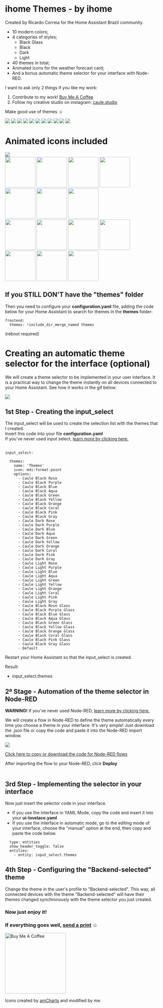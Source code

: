 # ihome Themes - by ihome

Created by Ricardo Correia for the Home Assistant Brazil community.
* 10 modern colors;
* 4 categories of styles;
   - Black Glass
   - Black
   - Dark
   - Light
* 40 themes in total;
* Animated icons for the weather forecast card;
* And a bonus automatic theme selector for your interface with Node-RED.

I want to ask only 2 things if you like my work:

1) Contribute to my work! [Buy Me A Coffee](https://www.buymeacoffee.com/orickcorreia)
2) Follow my creative studio on instagram: [caule.studio](http://caule.studio)

Make good use of themes ☺️

<img src="https://github.com/orickcorreia/caule-themes-pack-1/blob/master/docs/pack.gif?raw=true">

<img src="https://github.com/orickcorreia/caule-themes-pack-1/blob/master/docs/01-rose.png?raw=true">
<img src="https://github.com/orickcorreia/caule-themes-pack-1/blob/master/docs/02-purple.png?raw=true">
<img src="https://github.com/orickcorreia/caule-themes-pack-1/blob/master/docs/03-blue.png?raw=true">
<img src="https://github.com/orickcorreia/caule-themes-pack-1/blob/master/docs/04-aqua.png?raw=true">
<img src="https://github.com/orickcorreia/caule-themes-pack-1/blob/master/docs/05-green.png?raw=true">
<img src="https://github.com/orickcorreia/caule-themes-pack-1/blob/master/docs/06-yellow.png?raw=true">
<img src="https://github.com/orickcorreia/caule-themes-pack-1/blob/master/docs/07-orange.png?raw=true">
<img src="https://github.com/orickcorreia/caule-themes-pack-1/blob/master/docs/08-coral.png?raw=true">
<img src="https://github.com/orickcorreia/caule-themes-pack-1/blob/master/docs/09-pink.png?raw=true">
<img src="https://github.com/orickcorreia/caule-themes-pack-1/blob/master/docs/10-gray.png?raw=true">


# Animated icons included
<img src="https://github.com/orickcorreia/caule-themes-pack-1/blob/master/docs/animated-icons.gif?raw=true">


<div>
<img src="https://github.com/orickcorreia/caule-themes-pack-1/blob/master/themes/clear-night.svg?raw=true" width="100px">
<img src="https://github.com/orickcorreia/caule-themes-pack-1/blob/master/themes/sunny.svg?raw=true" width="100px">
<img src="https://github.com/orickcorreia/caule-themes-pack-1/blob/master/themes/cloudy.svg?raw=true" width="100px">
<img src="https://github.com/orickcorreia/caule-themes-pack-1/blob/master/themes/fog.svg?raw=true" width="100px">
<img src="https://github.com/orickcorreia/caule-themes-pack-1/blob/master/themes/hail.svg?raw=true" width="100px">
<img src="https://github.com/orickcorreia/caule-themes-pack-1/blob/master/themes/lightning-rainy.svg?raw=true" width="100px">
<img src="https://github.com/orickcorreia/caule-themes-pack-1/blob/master/themes/lightning.svg?raw=true" width="100px"><br>
<img src="https://github.com/orickcorreia/caule-themes-pack-1/blob/master/themes/partlycloudy.svg?raw=true" width="100px">
<img src="https://github.com/orickcorreia/caule-themes-pack-1/blob/master/themes/pouring.svg?raw=true" width="100px">
<img src="https://github.com/orickcorreia/caule-themes-pack-1/blob/master/themes/rainy.svg?raw=true" width="100px">
<img src="https://github.com/orickcorreia/caule-themes-pack-1/blob/master/themes/windy-variant.svg?raw=true" width="100px">
<img src="https://github.com/orickcorreia/caule-themes-pack-1/blob/master/themes/windy.svg?raw=true" width="100px">
<img src="https://github.com/orickcorreia/caule-themes-pack-1/blob/master/themes/snowy.svg?raw=true" width="100px">
<img src="https://github.com/orickcorreia/caule-themes-pack-1/blob/master/themes/snowy-rainy.svg?raw=true" width="100px">
</div>

## If you STILL DON'T have the "themes" folder

Then you need to configure your **configuration.yaml** file, adding the code below for your Home Assistant to search for themes in the **themes** folder:

```
frontend:
  themes: !include_dir_merge_named themes
```
(reboot required)


# Creating an automatic theme selector for the interface (optional)
We will create a theme selector to be implemented in your user interface. It is a practical way to change the theme instantly on all devices connected to your Home Assistant. See how it works in the gif below:

<img src="https://github.com/orickcorreia/caule-themes-pack-1/blob/master/docs/seletor.gif?raw=true">

## 1st Step - Creating the input_select
The input_select will be used to create the selection list with the themes that I created. <br>
Insert this code into your file **configuration.yaml**<br>
If you've never used input select, [learn more by clicking here.](https://www.home-assistant.io/integrations/input_select)<br><br>

```
input_select:

  themes:
    name: 'Themes'
    icon: mdi:format-paint
    options:
      - Caule Black Rose
      - Caule Black Purple
      - Caule Black Blue 
      - Caule Black Aqua
      - Caule Black Green
      - Caule Black Yellow
      - Caule Black Orange
      - Caule Black Coral
      - Caule Black Pink
      - Caule Black Gray
      - Caule Dark Rose
      - Caule Dark Purple
      - Caule Dark Blue 
      - Caule Dark Aqua
      - Caule Dark Green
      - Caule Dark Yellow
      - Caule Dark Orange
      - Caule Dark Coral
      - Caule Dark Pink
      - Caule Dark Gray
      - Caule Light Rose
      - Caule Light Purple
      - Caule Light Blue 
      - Caule Light Aqua
      - Caule Light Green
      - Caule Light Yellow
      - Caule Light Orange
      - Caule Light Coral
      - Caule Light Pink
      - Caule Light Gray
      - Caule Black Rose Glass
      - Caule Black Purple Glass
      - Caule Black Blue Glass 
      - Caule Black Aqua Glass
      - Caule Black Green Glass
      - Caule Black Yellow Glass
      - Caule Black Orange Glass
      - Caule Black Coral Glass
      - Caule Black Pink Glass
      - Caule Black Gray Glass      
      - Default
```
Restart your Home Assistant so that the input_select is created.


Result:
* input_select.themes



## 2ª Stage - Automation of the theme selector in Node-RED

**WARNING!** If you've never used Node-RED, [learn more by clicking here.](https://github.com/hassio-addons/addon-node-red)


We will create a flow in Node-RED to define the theme automatically every time you choose a theme in your interface. It's very simple! Just download the .json file or copy the code and paste it into the Node-RED import window.

<img src="https://github.com/orickcorreia/caule-themes-pack-1/blob/master/docs/nodered.gif?raw=true">

[Click here to copy or download the code for Node-RED flows](https://raw.githubusercontent.com/orickcorreia/caule-themes-pack-1/master/src/seletor_theme_nodered.json)

After importing the flow to your Node-RED, click **Deploy**<br><br>

## 3rd Step - Implementing the selector in your interface

Now just insert the selector code in your interface.
* If you use the interface in YAML Mode, copy the code and insert it into your **ui-lovelace.yaml**
* If you use the interface in automatic mode, go to the editing mode of your interface, choose the "manual" option at the end, then copy and paste the code below.

``` 
  type: entities
  show_header_toggle: false
  entities:
    - entity: input_select.themes

``` 

## 4th Step - Configuring the "Backend-selected" theme

Change the theme in the user's profile to "Backend-selected". This way, all connected devices with the theme "Backend-selected" will have their themes changed synchronously with the theme selector you just created.



### Now just enjoy it!
### If everything goes well, [send a print](http://api.whatsapp.com/send?phone=5565999593909) ☺️

<a href="https://www.buymeacoffee.com/orickcorreia" target="_blank">
<img src="https://cdn.buymeacoffee.com/buttons/lato-black.png"  width="200px" alt="Buy Me A Coffee" ></a>

Icons created by [amCharts](https://www.amcharts.com/free-animated-svg-weather-icons/) and modified by me.




